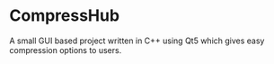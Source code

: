 # CompressHub
A small GUI based project written in C++ using Qt5 which gives easy compression options to users.

